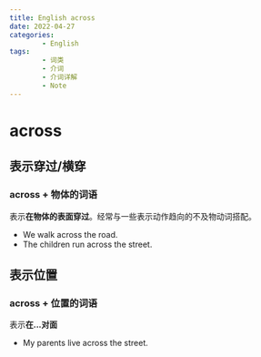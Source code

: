 ```yaml
---
title: English across
date: 2022-04-27
categories:
        - English
tags:
        - 词类
        - 介词
        - 介词详解
        - Note
---
```


# across

## 表示穿过/横穿

### across + 物体的词语

表示**在物体的表面穿过**。经常与一些表示动作趋向的不及物动词搭配。

- We walk across the road.
- The children run across the street.

## 表示位置

### across + 位置的词语

表示**在...对面**

- My parents live across the street.
